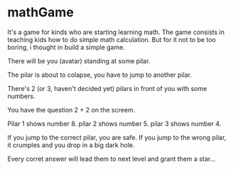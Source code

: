 # mathGame
It's a game for kinds who are starting learning math.
The game consists in teaching kids how to do simple math calculation.
But for it not to be too boring, i thought in build a simple game.

There will be you (avatar) standing at some pilar.

The pilar is about to colapse, you have to jump to another pilar.

There's 2 (or 3, haven't decided yet) pilars in front of you with some numbers.

You have the question 2 + 2 on the screem. 

Pilar 1 shows number 8.
pilar 2 shows number 5.
pilar 3 shows number 4.

If you jump to the correct pilar, you are safe.
If you jump to the wrong pilar, it crumples and you drop in a big dark hole.

Every corret answer will lead them to next level and grant them a star...
